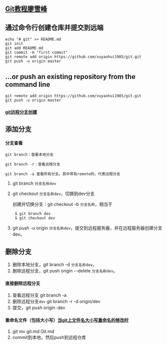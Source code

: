 
## [Git教程廖雪峰](https://www.liaoxuefeng.com/wiki/0013739516305929606dd18361248578c67b8067c8c017b000)

## 通过命令行创建仓库并提交到远端
```
echo "# git" >> README.md
git init
git add README.md
git commit -m "first commit"
git remote add origin https://github.com/xuyaohui1985/git.git
git push -u origin master
```

## …or push an existing repository from the command line
```
git remote add origin https://github.com/xuyaohui1985/git.git
git push -u origin master
```

#### [git远程分支创建](https://blog.csdn.net/linlin_xia/article/details/53897808)


## 添加分支

#### 分支查看
	git branch：查看本地分支 

	git branch -r：查看远程分支  

	git branch -a 查看所有分支。其中带有remote的，代表远程分支  

1. git branch `分支名称dev`
2. git checkout `分支名称dev`，切换到dev分支
   
   创建并切换分支：git checkout -b `分支名称`，相当于
   ```
	$ git branch dev
	$ git checkout dev
   ```

3. git push -u origin `分支名称dev`，提交到远程服务器，并在远程服务器创建分支dev。

## 删除分支
1. 删除本地分支，git branch -d `分支名称dev`。
2. 删除远程分支，git push origin --delete `分支名称dev`。

#### 直接删除远程分支
1. 查看远程分支 git branch -a
2. 删除远程分支`dev` git branch -r -d origin/dev
3. 提交，git push origin :dev


#### 重命名文件（包括大小写）[当git上文件名大小写重命名的修改时](https://www.cnblogs.com/samwang88/p/6611947.html)

1. git mv git.md Git.md
2. commit到本地，然后push到远程仓库

